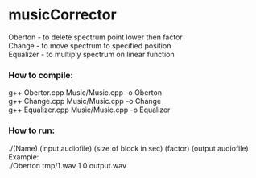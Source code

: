 # musicCorrector

Oberton - to delete spectrum point lower then factor  
Change - to move spectrum to specified position  
Equalizer - to multiply spectrum on linear function  
  
### How to compile:  
g++ Obertor.cpp Music/Music.cpp -o Oberton  
g++ Change.cpp Music/Music.cpp -o Change  
g++ Equalizer.cpp Music/Music.cpp -o Equalizer  
  
### How to run:  
./(Name) (input audiofile) (size of block in sec) (factor) (output audiofile)  
Example:  
./Oberton tmp/1.wav 1 0 output.wav  
